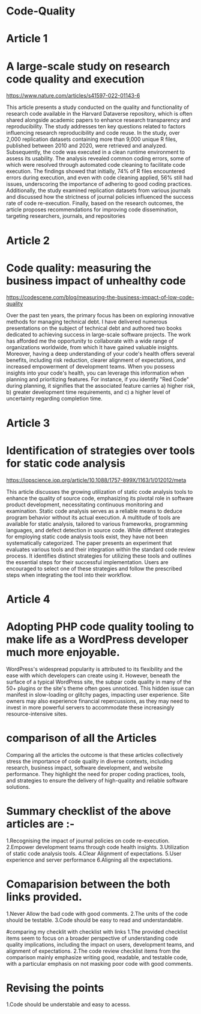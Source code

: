 # Code-Quality
# Article 1
# A large-scale study on research code quality and execution
https://www.nature.com/articles/s41597-022-01143-6

This article presents a study conducted on the quality and functionality of research code available in the Harvard Dataverse repository, which is often shared alongside academic papers to enhance research transparency and reproducibility. The study addresses ten key questions related to factors influencing research reproducibility and code reuse. In the study, over 2,000 replication datasets containing more than 9,000 unique R files, published between 2010 and 2020, were retrieved and analyzed. Subsequently, the code was executed in a clean runtime environment to assess its usability. The analysis revealed common coding errors, some of which were resolved through automated code cleaning to facilitate code execution. The findings showed that initially, 74% of R files encountered errors during execution, and even with code cleaning applied, 56% still had issues, underscoring the importance of adhering to good coding practices. Additionally, the study examined replication datasets from various journals and discussed how the strictness of journal policies influenced the success rate of code re-execution. Finally, based on the research outcomes, the article proposes recommendations for improving code dissemination, targeting researchers, journals, and repositories

# Article 2
# Code quality: measuring the business impact of unhealthy code
https://codescene.com/blog/measuring-the-business-impact-of-low-code-quality

Over the past ten years, the primary focus has been on exploring innovative methods for managing technical debt. I have delivered numerous presentations on the subject of technical debt and authored two books dedicated to achieving success in large-scale software projects. The work has afforded me the opportunity to collaborate with a wide range of organizations worldwide, from which It have gained valuable insights.
Moreover, having a deep understanding of your code's health offers several benefits, including risk reduction, clearer alignment of expectations, and increased empowerment of development teams. When you possess insights into your code's health, you can leverage this information when planning and prioritizing features. For instance, if you identify "Red Code" during planning, it signifies that the associated feature carries a) higher risk, b) greater development time requirements, and c) a higher level of uncertainty regarding completion time.

# Article 3
# Identification of strategies over tools for static code analysis
https://iopscience.iop.org/article/10.1088/1757-899X/1163/1/012012/meta

This article discusses the growing utilization of static code analysis tools to enhance the quality of source code, emphasizing its pivotal role in software product development, necessitating continuous monitoring and examination. Static code analysis serves as a reliable means to deduce program behavior without its actual execution. A multitude of tools are available for static analysis, tailored to various 
frameworks, programming languages, and defect detection in source code. While different strategies for employing static code analysis tools exist, they have not been systematically categorized. The paper presents an experiment that evaluates various tools and their integration within the standard code review process. It identifies distinct strategies for utilizing these tools and outlines the essential steps for 
their successful implementation. Users are encouraged to select one of these strategies and follow the prescribed steps when integrating the tool into their workflow.

# Article 4
# Adopting PHP code quality tooling to make life as a WordPress developer much more enjoyable.

WordPress's widespread popularity is attributed to its flexibility and the ease with which developers can create using it. However, beneath the surface of a typical WordPress site, the subpar code quality in many of the 50+ plugins or the site's theme often goes unnoticed. This hidden issue can manifest in slow-loading or glitchy pages, impacting user experience. Site owners may also experience financial repercussions, as they may need to invest in more powerful servers to accommodate these increasingly resource-intensive sites.

# comparison of all the Articles
Comparing all the articles the outcome is that these articles collectively stress the importance of code quality in diverse contexts, including research, business impact, software development, and website performance. They highlight the need for proper coding practices, tools, and strategies to ensure the delivery of high-quality and reliable software solutions.

# Summary checklist of the above articles are :-
1.Recognising the impact of journal policies on code re-execution.
2.Empower development teams through code health insights.
3.Utilization of static code analysis tools.
4.Clear Alignment of expectations.
5.User experience and server performance 
6.Aligning all the expectations.

# Comaparision between the both links provided.
1.Never Allow the bad code with good comments.
2.The units of the code should be testable.
3.Code should be easy to read and understandable.

#comparing my checklit with checklist with links
1.The provided checklist items seem to focus on a broader perspective of understanding code quality implications, including the impact on users, development teams, and alignment of expectations.
2.The code review checklist items from the comparison mainly emphasize writing good, readable, and testable code, with a particular emphasis on not masking poor code with good comments.

# Revising the points
1.Code should be understable and easy to acesss.
















